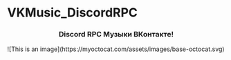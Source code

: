 # VKMusic_DiscordRPC
<p align="center">
<h3 align="center">Discord RPC Музыки ВКонтакте!</h3>
![This is an image](https://myoctocat.com/assets/images/base-octocat.svg)
</p>

